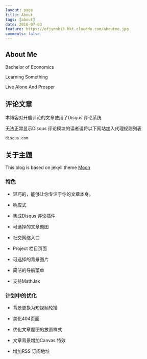 ```yaml
---
layout: page
title: About
tags: [about]
date: 2016-07-03
feature: https://ofjynnbi3.bkt.clouddn.com/aboutme.jpg 
comments: false
---
```


## About Me

Bachelor of Economics

Learning Something 

Live Alone And Prosper

## 评论文章

本博客对开启评论的文章使用了Disqus 评论系统

无法正常显示Disqus 评论模块的读者请将以下网站加入代理规则列表

    disqus.com

## 关于主题

This blog is based on jekyll theme [Moon](https://github.com/TaylanTatli/Moon)

### 特色

* 轻巧的，能够让你专注于你的文章本身。

* 响应式

* 集成Disqus 评论插件

* 可选择的文章题图

* 社交网络入口

* Project 栏目页面

* 可选择的背景图片

* 简洁的导航菜单

* 支持MathJax

### 计划中的优化

* 背景更换为短视频轮播

* 美化404页面

* 优化文章题图的放置样式

* 文章背景增加Canvas 特效

* 增加RSS 订阅地址
